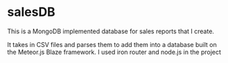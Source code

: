 # salesDB
This is a MongoDB implemented database for sales reports that I create.

It takes in CSV files and parses them to add them into a database built on the Meteor.js Blaze framework.
I used iron router and node.js in the project

